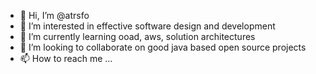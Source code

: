 - 👋 Hi, I’m @atrsfo
- 👀 I’m interested in effective software design and development
- 🌱 I’m currently learning ooad, aws, solution architectures
- 💞️ I’m looking to collaborate on good java based open source projects
- 📫 How to reach me ...

<!---
atrsfo/atrsfo is a ✨ special ✨ repository because its `README.md` (this file) appears on your GitHub profile.
You can click the Preview link to take a look at your changes.
--->
